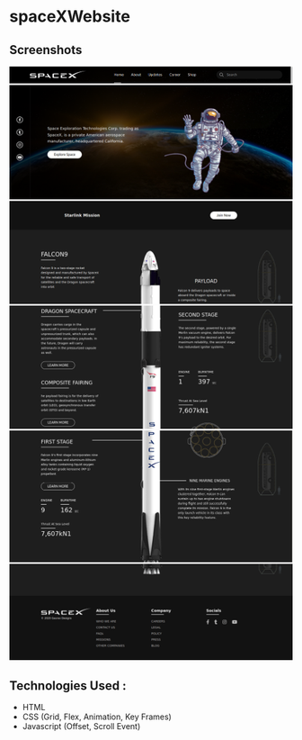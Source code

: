 # spaceXWebsite

<h2>Screenshots </h2>

<img src="https://github.com/Gaurav890/spaceXWebsite/blob/master/screenshots/1.png">
<img src="https://github.com/Gaurav890/spaceXWebsite/blob/master/screenshots/2.png">
<img src="https://github.com/Gaurav890/spaceXWebsite/blob/master/screenshots/3.png">
<img src="https://github.com/Gaurav890/spaceXWebsite/blob/master/screenshots/4.png">
<img src="https://github.com/Gaurav890/spaceXWebsite/blob/master/screenshots/5.png">
<img src="https://github.com/Gaurav890/spaceXWebsite/blob/master/screenshots/6.png">

<br>

<h2>Technologies Used : </h2>
<ul>
<li>HTML</li>
<li>CSS (Grid, Flex, Animation, Key Frames)</li>
<li>Javascript (Offset, Scroll Event)</li>

</ul>

